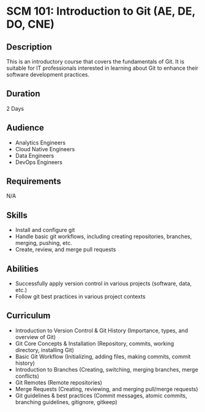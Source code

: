 # SCM 101: Introduction to Git (AE, DE, DO, CNE)
## Description
This is an introductory course that covers the fundamentals of Git. It is suitable for IT professionals interested in learning about Git to enhance their software development practices.

## Duration
2 Days

## Audience
* Analytics Engineers
* Cloud Native Engineers
* Data Engineers
* DevOps Engineers

## Requirements
N/A

## Skills
* Install and configure git
* Handle basic git workflows, including creating repositories, branches, merging, pushing, etc.
* Create, review, and merge pull requests

## Abilities 
* Successfully apply version control in various projects (software, data, etc.)
* Follow git best practices in various project contexts

## Curriculum
* Introduction to Version Control & Git History (Importance, types, and overview of Git)
* Git Core Concepts & Installation (Repository, commits, working directory, installing Git)
* Basic Git Workflow (Initializing, adding files, making commits, commit history)
* Introduction to Branches (Creating, switching, merging branches, merge conflicts)
* Git Remotes (Remote repositories)
* Merge Requests (Creating, reviewing, and merging pull/merge requests)
* Git guidelines & best practices (Commit messages, atomic commits, branching guidelines, gitignore, gitkeep)
